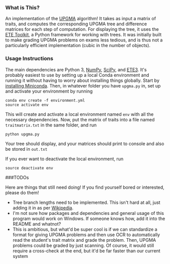 ### What is This?

An implementation of the [UPGMA](https://en.wikipedia.org/wiki/UPGMA) algorithm! It takes as input a matrix of traits, and computes the corresponding UPGMA tree and difference matrices for each step of computation. For displaying the tree, it uses the [ETE Toolkit](http://etetoolkit.org/), a Python framework for working with trees. It was initially built to make grading UPGMA problems on exams less tedious, and is thus not a particularly efficient implementation (cubic in the number of objects). 

### Usage Instructions

The main dependencies are Python 3, [NumPy](http://www.numpy.org/), [SciPy](https://www.scipy.org/), and [ETE3](http://etetoolkit.org/). It's probably easiest to use by setting up a local Conda environment and running it without having to worry about installing things globally. Start by [installing Miniconda](https://conda.io/docs/user-guide/install/index.html). Then, in whatever folder you have `upgma.py` in, set up and activate your environment by running
```shell
conda env create -f environment.yml
source activate env
```

This will create and activate a local environment named `env` with all the necessary dependencies.
Now, put the matrix of traits into a file named `traitmatrix.txt` in the same folder, and run

```
python upgma.py
```

Your tree should display, and your matrices should print to console and also be stored in `out.txt`

If you ever want to deactivate the local environment, run

```shell
source deactivate env
```


###TODOs

Here are things that still need doing! If you find yourself bored or interested, please do them! 

- Tree branch lengths need to be implemented. This isn't hard at all, just adding it in as per [Wikipedia](https://en.wikipedia.org/wiki/UPGMA). 
- I'm not sure how packages and dependencies and general usage of this program would work on Windows. If someone knows how, add it into the README and whatnot?
- This is ambitious, but what'd be super cool is if we can standardize a format for giving UPGMA problems and then use OCR to automatically read the student's trait matrix and grade the problem. Then, UPGMA problems could be graded by just scanning. Of course, it would still require a cross-check at the end, but it'd be far faster than our current system


